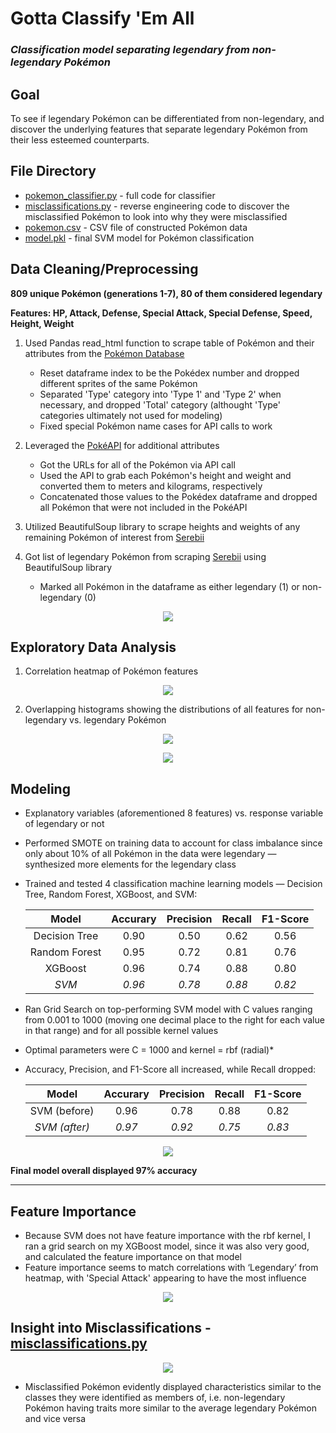 # Gotta Classify 'Em All
### _Classification model separating legendary from non-legendary Pokémon_

## Goal
To see if legendary Pokémon can be differentiated from non-legendary, and discover the underlying features that separate legendary Pokémon from their less esteemed counterparts.

## File Directory
* [pokemon_classifier.py](https://github.com/ralterman/gotta_classify_em_all/blob/master/pokemon_classifier.py "pokemon_classifier.py File") - full code for classifier
* [misclassifications.py](https://github.com/ralterman/gotta_classify_em_all/blob/master/misclassifications.py "misclassifications File") - reverse engineering code to discover the misclassified Pokémon to look into why they were misclassified
* [pokemon.csv](https://github.com/ralterman/gotta_classify_em_all/blob/master/pokemon.csv "pokemon csv File") - CSV file of constructed     Pokémon data
* [model.pkl](https://github.com/ralterman/gotta_classify_em_all/blob/master/model.pkl "model File") - final SVM model for Pokémon           classification

## Data Cleaning/Preprocessing
__809 unique Pokémon (generations 1-7), 80 of them considered legendary__

__Features: HP, Attack, Defense, Special Attack, Special Defense, Speed, Height, Weight__
1. Used Pandas read_html function to scrape table of Pokémon and their attributes from the [Pokémon Database](https://pokemondb.net/pokedex/all "Pokémon Database")
   * Reset dataframe index to be the Pokédex number and dropped different sprites of the same Pokémon
   * Separated 'Type' category into 'Type 1' and 'Type 2' when necessary, and dropped 'Total' category (althought 'Type' categories            ultimately not used for modeling)
   * Fixed special Pokémon name cases for API calls to work
2. Leveraged the [PokéAPI](https://pokeapi.co/docs/v2.html "PokéAPI") for additional attributes
   * Got the URLs for all of the Pokémon via API call
   * Used the API to grab each Pokémon's height and weight and converted them to meters and kilograms, respectively
   * Concatenated those values to the Pokédex dataframe and dropped all Pokémon that were not included in the PokéAPI
3. Utilized BeautifulSoup library to scrape heights and weights of any remaining Pokémon of interest from [Serebii](https://www.serebii.net/pokemon/ "Serebii")

4. Got list of legendary Pokémon from scraping [Serebii](https://www.serebii.net/pokemon/legendary.shtml "Serebii Legendaries") using        BeautifulSoup library
   * Marked all Pokémon in the dataframe as either legendary (1) or non-legendary (0)

<p align="center"><img src="https://github.com/ralterman/pokemon_classifier/blob/master/images/data.png"></p>

## Exploratory Data Analysis
1. Correlation heatmap of Pokémon features
  <p align="center"><img src="https://github.com/ralterman/pokemon_classifier/blob/master/images/heatmap.png"></p>

2. Overlapping histograms showing the distributions of all features for non-legendary vs. legendary Pokémon
  <p align="center"><img src="https://github.com/ralterman/pokemon_classifier/blob/master/images/histograms1.png"></p>
  <p align="center"><img src="https://github.com/ralterman/pokemon_classifier/blob/master/images/histograms2.png"></p>

## Modeling
* Explanatory variables (aforementioned 8 features) vs. response variable of legendary or not
* Performed SMOTE on training data to account for class imbalance since only about 10% of all Pokémon in the data were legendary —           synthesized more elements for the legendary class
* Trained and tested 4 classification machine learning models — Decision Tree, Random Forest, XGBoost, and SVM:

    | Model         | Accurary | Precision | Recall | F1-Score |
    |:-------------:|:--------:|:---------:|:------:|:--------:|
    | Decision Tree | 0.90     | 0.50      | 0.62   | 0.56     |
    | Random Forest | 0.95     | 0.72      | 0.81   | 0.76     |
    | XGBoost       | 0.96     | 0.74      | 0.88   | 0.80     |
    | _SVM_         | _0.96_   | _0.78_    | _0.88_ | _0.82_   |


* Ran Grid Search on top-performing SVM model with C values ranging from 0.001 to 1000 (moving one decimal place to the right for each       value in that range) and for all possible kernel values
* Optimal parameters were C = 1000 and kernel = rbf (radial)*
* Accuracy, Precision, and F1-Score all increased, while Recall dropped:

    | Model         | Accurary | Precision | Recall | F1-Score |
    |:-------------:|:--------:|:---------:|:------:|:--------:|
    | SVM (before)  | 0.96     | 0.78      | 0.88   | 0.82     |
    | _SVM (after)_ | _0.97_   | _0.92_    | _0.75_ | _0.83_   |

<p align="center"><img src="https://github.com/ralterman/pokemon_classifier/blob/master/images/confusion_matrix.png"></p>

__Final model overall displayed 97% accuracy__

---

## Feature Importance
* Because SVM does not have feature importance with the rbf kernel, I ran a grid search on my XGBoost model, since it was also very good,   and calculated the feature importance on that model
* Feature importance seems to match correlations with ‘Legendary’ from heatmap, with 'Special Attack' appearing to have the most influence

<p align="center"><img src="https://github.com/ralterman/pokemon_classifier/blob/master/images/feature_importance.png"></p>

## Insight into Misclassifications - [misclassifications.py](https://github.com/ralterman/gotta_classify_em_all/blob/master/misclassifications.py "Misclassifications")

<p align="center"><img src="https://github.com/ralterman/pokemon_classifier/blob/master/images/misclassifications.png"></p>

* Misclassified Pokémon evidently displayed characteristics similar to the classes they were identified as members of, i.e. non-legendary   Pokémon having traits more similar to the average legendary Pokémon and vice versa
